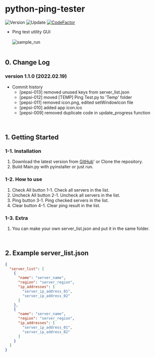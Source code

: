 # python-ping-tester

![Version](https://img.shields.io/badge/Version-1.1.0-green)
![Update](https://img.shields.io/badge/Update-2022.02.19-darkgrey)
[![CodeFactor](https://www.codefactor.io/repository/github/pepsizerosugar/python-ping-tester/badge)](https://www.codefactor.io/repository/github/pepsizerosugar/python-ping-tester)

* Ping test utility GUI
  <br><br>
  ![sample_run](https://user-images.githubusercontent.com/84403670/154633965-3ee0d2e2-d877-4ddb-8a4b-24bd26d77e3d.gif)
  <br><br>

## 0. Change Log

### version 1.1.0 (2022.02.19)

* Commit history
    * [pepsi-013] removed unused keys from server_list.json
    * [pepsi-012] moved [TEMP] Ping Test.py to 'Temp' folder
    * [pepsi-011] removed icon.png, edited setWindowIcon file
    * [pepsi-010] added app icon.ico
    * [pepsi-009] removed duplicate code in update_progress function

<br>

## 1. Getting Started

### 1-1. Installation

1. Download the latest version from [GitHub](https://github.com/pepsizerosugar/python-ping-tester/releases)' or Clone
   the repository.
2. Build Main.py with pyinstaller or just run.

### 1-2. How to use

1. Check All button 1-1. Check all servers in the list.
2. Uncheck All button 2-1. Uncheck all servers in the list.
3. Ping button 3-1. Ping checked servers in the list.
4. Clear button 4-1. Clear ping result in the list.

### 1-3. Extra

1. You can make your own server_list.json and put it in the same folder.

<br>

## 2. Example server_list.json

```json
{
  "server_list": [
    {
      "name": "server_name",
      "region": "server_region",
      "ip_addresses": [
        "server_ip_address_01",
        "server_ip_address_02"
      ]
    },
    {
      "name": "server_name",
      "region": "server_region",
      "ip_addresses": [
        "server_ip_address_01",
        "server_ip_address_02"
      ]
    }
  ]
}
```
